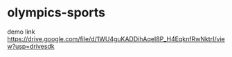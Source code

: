 # olympics-sports
demo link
https://drive.google.com/file/d/1WU4guKADDihAqeI8P_H4EqknfRwNktrI/view?usp=drivesdk 
